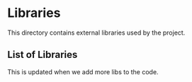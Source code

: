 # Libraries

This directory contains external libraries used by the project.

## List of Libraries

This is updated when we add more libs to the code.